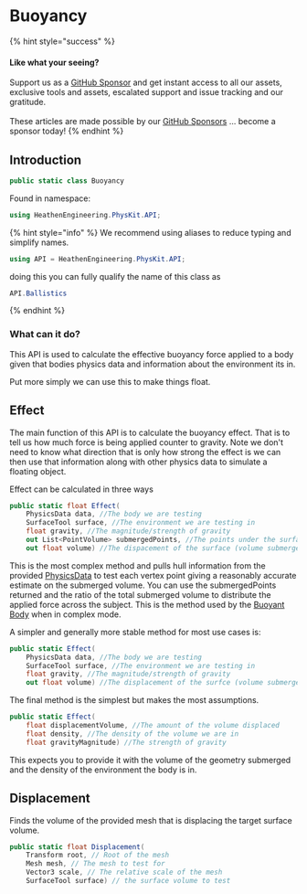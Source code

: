 # Buoyancy

{% hint style="success" %}
#### Like what your seeing?

Support us as a [GitHub Sponsor](../../../become-a-sponsor/) and get instant access to all our assets, exclusive tools and assets, escalated support and issue tracking and our gratitude.\
\
These articles are made possible by our [GitHub Sponsors](../../../become-a-sponsor/) ... become a sponsor today!
{% endhint %}

## Introduction

```csharp
public static class Buoyancy
```

Found in namespace:

```csharp
using HeathenEngineering.PhysKit.API;
```

{% hint style="info" %}
We recommend using aliases to reduce typing and simplify names.



```csharp
using API = HeathenEngineering.PhysKit.API;
```

doing this you can fully qualify the name of this class as

```csharp
API.Ballistics
```
{% endhint %}

### What can it do?

This API is used to calculate the effective buoyancy force applied to a body given that bodies physics data and information about the environment its in.

Put more simply we can use this to make things float.

## Effect

The main function of this API is to calculate the buoyancy effect. That is to tell us how much force is being applied counter to gravity. Note we don't need to know what direction that is only how strong the effect is we can then use that information along with other physics data to simulate a floating object.

Effect can be calculated in three ways

```csharp
public static float Effect(
    PhysicsData data, //The body we are testing
    SurfaceTool surface, //The environment we are testing in
    float gravity, //The magnitude/strength of gravity
    out List<PointVolume> submergedPoints, //The points under the surface
    out float volume) //The dispacement of the surface (volume submerged)
```

This is the most complex method and pulls hull information from the provided [PhysicsData](../components/physics-data.md) to test each vertex point giving a reasonably accurate estimate on the submerged volume. You can use the submergedPoints returned and the ratio of the total submerged volume to distribute the applied force across the subject. This is the method used by the [Buoyant Body](../components/buoyant-body.md) when in complex mode.

A simpler and generally more stable method for most use cases is:

```csharp
public static Effect(
    PhysicsData data, //The body we are testing
    SurfaceTool surface, //The environment we are testing in
    float gravity, //The magnitude/strength of gravity
    out float volume) //The displacement of the surfce (volume submerged)
```

The final method is the simplest but makes the most assumptions.

```csharp
public static Effect(
    float displacementVolume, //The amount of the volume displaced
    float density, //The density of the volume we are in
    float gravityMagnitude) //The strength of gravity
```

This expects you to provide it with the volume of the geometry submerged and the density of the environment the body is in.

## Displacement

Finds the volume of the provided mesh that is displacing the target surface volume.

```csharp
public static float Displacement(
    Transform root, // Root of the mesh
    Mesh mesh, // The mesh to test for
    Vector3 scale, // The relative scale of the mesh
    SurfaceTool surface) // the surface volume to test
```
